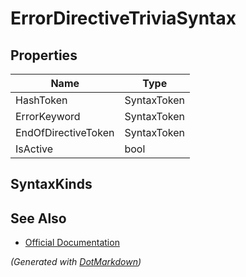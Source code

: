 # ErrorDirectiveTriviaSyntax

## Properties

| Name                | Type        |
| ------------------- | ----------- |
| HashToken           | SyntaxToken |
| ErrorKeyword        | SyntaxToken |
| EndOfDirectiveToken | SyntaxToken |
| IsActive            | bool        |

## SyntaxKinds

## See Also

* [Official Documentation](https://docs.microsoft.com/en-us/dotnet/api/microsoft.codeanalysis.csharp.syntax.errordirectivetriviasyntax)


*\(Generated with [DotMarkdown](http://github.com/JosefPihrt/DotMarkdown)\)*